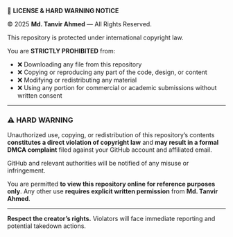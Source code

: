 📄 **LICENSE & HARD WARNING NOTICE**

© 2025 **Md. Tanvir Ahmed** — All Rights Reserved.

This repository is protected under international copyright law.

You are **STRICTLY PROHIBITED** from:

* ❌ Downloading any file from this repository
* ❌ Copying or reproducing any part of the code, design, or content
* ❌ Modifying or redistributing any material
* ❌ Using any portion for commercial or academic submissions without written consent

---

### ⚠️ HARD WARNING

Unauthorized use, copying, or redistribution of this repository’s contents **constitutes a direct violation of copyright law** and **may result in a formal DMCA complaint** filed against your GitHub account and affiliated email.

GitHub and relevant authorities will be notified of any misuse or infringement.

You are permitted **to view this repository online for reference purposes only**.
Any other use **requires explicit written permission** from **Md. Tanvir Ahmed**.

---

**Respect the creator’s rights.**
Violators will face immediate reporting and potential takedown actions.
